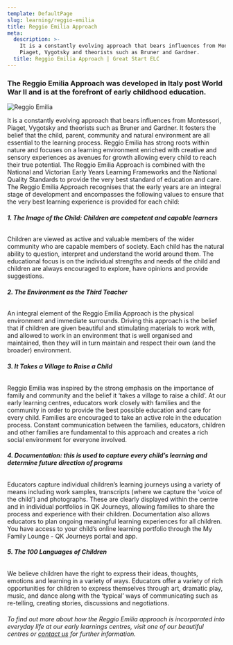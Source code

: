 ```yaml
---
template: DefaultPage
slug: learning/reggio-emilia
title: Reggio Emilia Approach
meta:
  description: >-
    It is a constantly evolving approach that bears influences from Montessori,
    Piaget, Vygotsky and theorists such as Bruner and Gardner.
  title: Reggio Emilia Approach | Great Start ELC
---
```

### The Reggio Emilia Approach was developed in Italy post World War II and is at the forefront of early childhood education.

![Reggio Emilia](/images/uploads/reggio.jpg)

It is a constantly evolving approach that bears influences from Montessori, Piaget, Vygotsky and theorists such as Bruner and Gardner. It fosters the belief that the child, parent, community and natural environment are all essential to the learning process. Reggio Emilia has strong roots within nature and focuses on a learning environment enriched with creative and sensory experiences as avenues for growth allowing every child to reach their true potential. The Reggio Emilia Approach is combined with the National and Victorian Early Years Learning Frameworks and the National Quality Standards to provide the very best standard of education and care. The Reggio Emilia Approach recognises that the early years are an integral stage of development and encompasses the following values to ensure that the very best learning experience is provided for each child:

###### **1. The Image of the Child: Children are competent and capable learners**
Children are viewed as active and valuable members of the wider community who are capable members of society. Each child has the natural ability to question, interpret and understand the world around them. The educational focus is on the individual strengths and needs of the child and children are always encouraged to explore, have opinions and provide suggestions.

###### **2. The Environment as the Third Teacher**
An integral element of the Reggio Emilia Approach is the physical environment and immediate surrounds. Driving this approach is the belief that if children are given beautiful and stimulating materials to work with, and allowed to work in an environment that is well organised and maintained, then they will in turn maintain and respect their own (and the broader) environment.

###### **3. It Takes a Village to Raise a Child**
Reggio Emilia was inspired by the strong emphasis on the importance of family and community and the belief it ‘takes a village to raise a child’. At our early learning centres, educators work closely with families and the community in order to provide the best possible education and care for every child. Families are encouraged to take an active role in the education process. Constant communication between the families, educators, children and other families are fundamental to this approach and creates a rich social environment for everyone involved.

###### **4. Documentation: this is used to capture every child’s learning and determine future direction of programs**
Educators capture individual children’s learning journeys using a variety of means including work samples, transcripts (where we capture the ‘voice of the child’) and photographs. These are clearly displayed within the centre and in individual portfolios in QK Journeys, allowing families to share the process and experience with their children. Documentation also allows educators to plan ongoing meaningful learning experiences for all children. You have access to your child’s online learning portfolio through the My Family Lounge - QK Journeys portal and app.

###### **5. The 100 Languages of Children**
We believe children have the right to express their ideas, thoughts, emotions and learning in a variety of ways. Educators offer a variety of rich opportunities for children to express themselves through art, dramatic play, music, and dance along with the ‘typical’ ways of communicating such as re-telling, creating stories, discussions and negotiations.

###### To find out more about how the Reggio Emilia approach is incorporated into everyday life at our early learnings centres, visit one of our beautiful centres or [contact us](/contact/) for further information.
